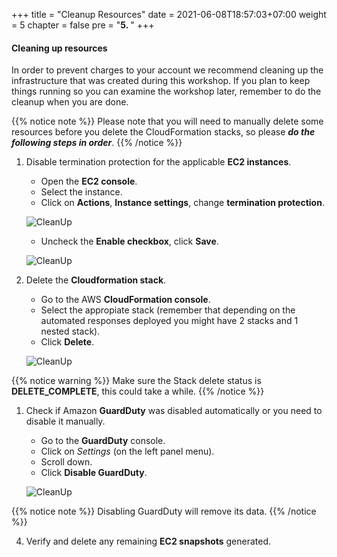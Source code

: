 +++
title = "Cleanup Resources"
date = 2021-06-08T18:57:03+07:00
weight = 5
chapter = false
pre = "<b>5. </b>"
+++

#### Cleaning up resources

In order to prevent charges to your account we recommend cleaning up the infrastructure that was created during this workshop. If you plan to keep things running so you can examine the workshop later, remember to do the cleanup when you are done.

{{% notice note %}}
Please note that you will need to manually delete some resources before you delete the CloudFormation stacks, so please **_do the following steps in order_**.
{{% /notice %}}

1. Disable termination protection for the applicable **EC2 instances**.
    - Open the **EC2 console**.
    - Select the instance.
    - Click on **Actions**, **Instance settings**, change **termination protection**.

    ![CleanUp](/images/5/Instance_delete_1.png?width=90pc)

    - Uncheck the **Enable checkbox**, click **Save**.
    
    ![CleanUp](/images/5/Instance_delete_2.png?width=90pc)

2. Delete the **Cloudformation stack**.
    - Go to the AWS **CloudFormation console**.
    - Select the appropiate stack (remember that depending on the automated responses deployed you might have 2 stacks and 1 nested stack).
    - Click **Delete**.
    
    ![CleanUp](/images/5/Delete_stack.png?width=90pc)

{{% notice warning %}}
Make sure the Stack delete status is **DELETE_COMPLETE**, this could take a while.
{{% /notice %}}

1. Check if Amazon **GuardDuty** was disabled automatically or you need to disable it manually.
    - Go to the **GuardDuty** console.
    - Click on _Settings_ (on the left panel menu).
    - Scroll down.
    - Click **Disable GuardDuty**.
    
    ![CleanUp](/images/5/GuardDuty_disable.png?width=90pc)

{{% notice note %}}
Disabling GuardDuty will remove its data.
{{% /notice %}}

4. Verify and delete any remaining **EC2 snapshots** generated.
